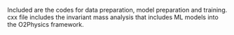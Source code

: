 Included are the codes for data preparation, model preparation and training. cxx file includes the invariant mass analysis that includes ML models into the O2Physics framework.
